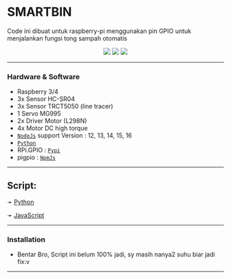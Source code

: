 # SMARTBIN

Code ini dibuat untuk raspberry-pi menggunakan pin GPIO untuk menjalankan fungsi tong sampah otomatis


<p align="center">

  <img src="https://img.shields.io/badge/javascript-%23323330.svg?style=for-the-badge&logo=javascript&logoColor=%23F7DF1E" />

  <img src="https://img.shields.io/badge/node.js%20-%2343853D.svg?&style=for-the-badge&logo=node.js&logoColor=white" />

  <img src="https://img.shields.io/badge/python-3670A0?style=for-the-badge&logo=python&logoColor=ffdd54" />

</p>

---------

### Hardware & Software 

- Raspberry 3/4
- 3x Sensor HC-SR04
- 3x Sensor TRCT5050 (line tracer)
- 1 Servo MG995
- 2x Driver Motor (L298N)
- 4x Motor DC high torque
- [`NodeJs`](https://nodejs.org/en/) support Version : 12, 13, 14, 15, 16
- [`Python`](https://www.python.org/downloads/)
- RPi.GPIO : [`Pypi`](https://pypi.org/project/RPi.GPIO/)  
- pigpio   : [`NpmJs`](https://github.com/fivdi/pigpio)

---------

## Script:

<p align="left">

  ➛ <a href="https://github.com/TierKun/SmartBin/blob/main/smart_bin.py">Python</a>

</p>

<p align="left">

  ➛ <a href="https://github.com/TierKun/SmartBin/blob/main/smart_bin.js">JavaScript</a>

</p>



---------



### Installation


* Bentar Bro, Script ini belum 100% jadi, sy masih nanya2 suhu biar jadi fix:v

---------


